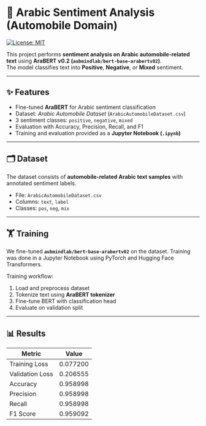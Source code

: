# 🚗 Arabic Sentiment Analysis (Automobile Domain)

[![License: MIT](https://img.shields.io/badge/License-MIT-green.svg)](LICENSE)

This project performs **sentiment analysis on Arabic automobile-related text** using **AraBERT v0.2 (`aubmindlab/bert-base-arabertv02`)**.  
The model classifies text into **Positive**, **Negative**, or **Mixed** sentiment.

---

## ✨ Features
- Fine-tuned **AraBERT** for Arabic sentiment classification  
- Dataset: *Arabic Automobile Dataset* (`ArabicAutomobileDataset.csv`)  
- 3 sentiment classes: `positive`, `negative`, `mixed`  
- Evaluation with Accuracy, Precision, Recall, and F1  
- Training and evaluation provided as a **Jupyter Notebook (`.ipynb`)**

---

## 🗂️ Dataset
The dataset consists of **automobile-related Arabic text samples** with annotated sentiment labels.  
- File: `ArabicAutomobileDataset.csv`  
- Columns: `text`, `label`  
- Classes: `pos`, `neg`, `mix`


---

## 🏋️ Training
We fine-tuned **`aubmindlab/bert-base-arabertv02`** on the dataset. Training was done in a Jupyter Notebook using PyTorch and Hugging Face Transformers.

Training workflow:
1. Load and preprocess dataset  
2. Tokenize text using **AraBERT tokenizer**  
3. Fine-tune BERT with classification head  
4. Evaluate on validation split  

---

## 📊 Results
| Metric           |  Value  |
|------------------|---------|
| Training Loss    | 0.077200|
| Validation Loss  | 0.206555|
| Accuracy         | 0.958998|
| Precision        | 0.958998|
| Recall           | 0.958998|
| F1 Score         | 0.959092|



